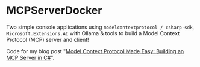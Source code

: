 ﻿# MCPServerDocker

Two simple console applications using `modelcontextprotocol / csharp-sdk`, `Microsoft.Extensions.AI` with Ollama & tools to build a Model Context Protocol (MCP) server and client!

Code for my blog post "[Model Context Protocol Made Easy: Building an MCP Server in C#](https://laurentkempe.com/2025/03/27/dockerizing-your-dotnet-csharp-mcp-server-for-ai-clients-like-claude-desktop/)".
